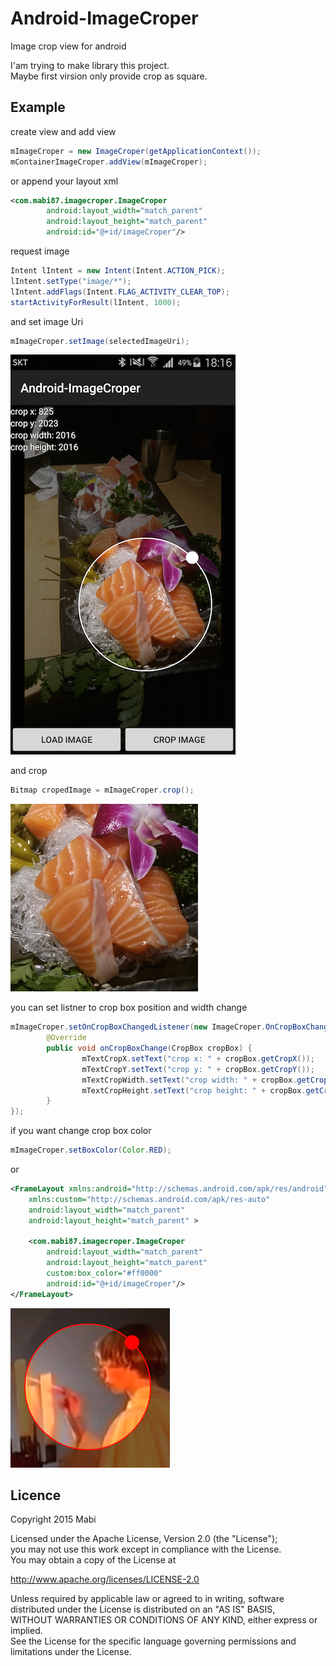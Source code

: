 # Android-ImageCroper
Image crop view for android

I'am trying to make library this project.<br/>
Maybe first virsion only provide crop as square.

## Example

create view and add view
```java
mImageCroper = new ImageCroper(getApplicationContext());
mContainerImageCroper.addView(mImageCroper);
```

or append your layout xml
```xml
<com.mabi87.imagecroper.ImageCroper
        android:layout_width="match_parent"
        android:layout_height="match_parent"
        android:id="@+id/imageCroper"/>
```

request image
```java
Intent lIntent = new Intent(Intent.ACTION_PICK);
lIntent.setType("image/*");
lIntent.addFlags(Intent.FLAG_ACTIVITY_CLEAR_TOP);
startActivityForResult(lIntent, 1000);
```

and set image Uri
```java
mImageCroper.setImage(selectedImageUri);
```

![](./screenshot_02.png)

and crop
```java
Bitmap cropedImage = mImageCroper.crop();
```

![](./result_01.png)

you can set listner to crop box position and width change
```java
mImageCroper.setOnCropBoxChangedListener(new ImageCroper.OnCropBoxChangedListener() {
        @Override
        public void onCropBoxChange(CropBox cropBox) {
                mTextCropX.setText("crop x: " + cropBox.getCropX());
                mTextCropY.setText("crop y: " + cropBox.getCropY());
                mTextCropWidth.setText("crop width: " + cropBox.getCropWidth());
                mTextCropHeight.setText("crop height: " + cropBox.getCropHeight());
        }
});
```

if you want change crop box color
``` java
mImageCroper.setBoxColor(Color.RED);
```

or
```xml
<FrameLayout xmlns:android="http://schemas.android.com/apk/res/android"
    xmlns:custom="http://schemas.android.com/apk/res-auto"
    android:layout_width="match_parent"
    android:layout_height="match_parent" >

    <com.mabi87.imagecroper.ImageCroper
        android:layout_width="match_parent"
        android:layout_height="match_parent"
        custom:box_color="#ff0000"
        android:id="@+id/imageCroper"/>
</FrameLayout>
```

![](./screenshot_03.png)


## Licence
Copyright 2015 Mabi

Licensed under the Apache License, Version 2.0 (the "License");<br/>
you may not use this work except in compliance with the License.<br/>
You may obtain a copy of the License at

http://www.apache.org/licenses/LICENSE-2.0

Unless required by applicable law or agreed to in writing, software<br/>
distributed under the License is distributed on an "AS IS" BASIS,<br/>
WITHOUT WARRANTIES OR CONDITIONS OF ANY KIND, either express or implied.<br/>
See the License for the specific language governing permissions and<br/>
limitations under the License.
